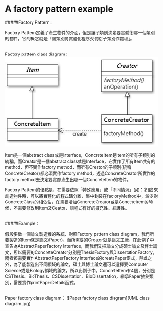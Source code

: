 A factory pattern example
=============

#####Factory Pattern :

Factory Pattern定義了產生物件的介面，但是讓子類別決定要實體化哪一個類別的物件，它的概念就是「讓類別將實體化程序交付給子類別作處理」。</br></br>

Factory pattern class diagram：
![Factory pattern class diagram](basic.png)

Item是一個abstract class或是Interface，ConcreteItem是Item的所有子類別的統稱，而Creator是一個abstract class或是Interface，它實作了所有Item共有的method，但不實作factory method，而所有Creator的子類別(統稱ConcreteCreator)都必須實作factory method，透過ConcreteCreator所實作的factory method去決定要實際產生出哪一個ConcreteItem的物件。

Factory Pattern的優點是，在需要依照「特殊應用」或「不同情況」(如：多型)來創造物件時，可以將實體化的程式碼分離，集中封裝在factoryMethod中，減少對ConcreteClass的相依性，在需要增加ConcreteCreator或是ConceteItem的時候，不需要修改到Item及Ceator，讓程式有好的擴充性、維護性。</br></br>

#####Example：

假設要做一個論文製造機的系統，對照Factory pattern class diagram，我們所要製造的Item就是論文(Paper)，而所需要的Creator就是論文工廠，在此例子中宣告為AbstractPaperFactory Interface，而我們又把論文分成碩士論文及博士論文，所以需要的ConcreteCreator分別是ThesisFactory與DissertationFactory，兩者都需要實作AbstractPaperFactory Interface的createPaper函式，除此之外，為了能製造出不同領域的論文，碩士與博士論文還可以選擇要Computer Science或是Biology領域的論文，所以此例子中，ConcreteItem有4個，分別是CSThesis、BioThesis、CSDissertation、BioDissertation，繼承Paper抽象類別，需要實作printPaperDetails函式。</br></br>

Paper factory class diagram：
![Paper factory class diagram](UML class diagram.jpg)
